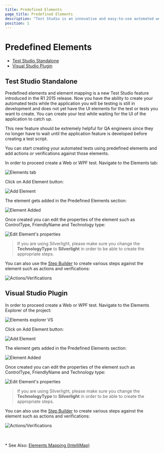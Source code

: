 ```yaml
---
title: Predefined Elements
page_title: Predefined Elements
description: "Test Studio is an innovative and easy-to-use automated web, WPF and load testing solution. Test Studio tests support essential technologies like ASP.NET AJAX, Silverlight, PHP and MVC. HTML5, Testing framework, functional testing, performance testing, load testing, exploratory testing, manual testing."
position: 1
---
```

# Predefined Elements

* [Test Studio Standalone](#test-studio-standalone)
* [Visual Studio Plugin](#visual-studio-plugin)

## Test Studio Standalone

Predefined elements and element mapping is a new Test Studio feature introduced in the R1 2015 release. Now you have the ability to create your automated tests while the application you will be testing is still in development and does not yet have the UI elements for the test or tests you want to create. You can create your test while waiting for the UI of the application to catch up.

This new feature should be extremely helpful for QA engineers since they no longer have to wait until the application feature is developed before creating a test script.

You can start creating your automated tests using predefined elements and add actions or verifications against those elements.  

In order to proceed create a Web or WPF test. Navigate to the Elements tab:

![Elements tab][1]

Click on Add Element button:

![Add Element][2]

The element gets added in the Predefined Elements section:

![Element Added][3]

Once created you can edit the properties of the element such as ControlType, FriendlyName and Technology type:

![Edit Element's properties][4]

> If you are using Silverlight, please make sure you change the **TechnologyType** to **Silverlight** in order to be able to create the appropriate steps.

You can also use the <a href="/getting-started/test-recording/step-suggestions" target="_blank">Step Builder</a> to create various steps against the element such as actions and verifications:

![Actions/Verifications][5]

## Visual Studio Plugin

In order to proceed create a Web or WPF test. Navigate to the Elements Explorer of the project:

![Elements explorer VS][16]

Click on Add Element button:

![Add Element][17]

The element gets added in the Predefined Elements section:

![Element Added][18]

Once created you can edit the properties of the element such as ControlType, FriendlyName and Technology type:

![Edit Element's properties][19]

> If you are using Silverlight, please make sure you change the **TechnologyType** to **Silverlight** in order to be able to create the appropriate steps.

You can also use the <a href="/getting-started/test-recording/step-suggestions" target="_blank">Step Builder</a> to create various steps against the element such as actions and verifications:

![Actions/Verifications][20]

<br>
<br>
* See Also: <a href="/features/elements-explorer/element-mapping" target="_blank">Elements Mapping (IntelliMap)</a>


[1]: /img/features/elements-explorer/element-mapping/fig1.png
[2]: /img/features/elements-explorer/element-mapping/fig2.png
[3]: /img/features/elements-explorer/element-mapping/fig3.png
[4]: /img/features/elements-explorer/element-mapping/fig4.png
[5]: /img/features/elements-explorer/element-mapping/fig5.png

[16]: /img/features/elements-explorer/element-mapping/fig16.png
[17]: /img/features/elements-explorer/element-mapping/fig17.png
[18]: /img/features/elements-explorer/element-mapping/fig18.png
[19]: /img/features/elements-explorer/element-mapping/fig19.png
[20]: /img/features/elements-explorer/element-mapping/fig20.png
